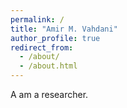 ```yaml
---
permalink: /
title: "Amir M. Vahdani"
author_profile: true
redirect_from: 
  - /about/
  - /about.html
---
```


A am a researcher.
